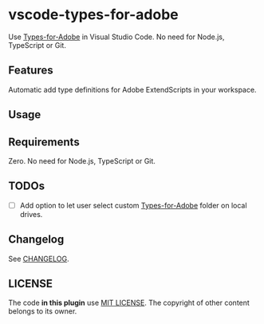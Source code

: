 # vscode-types-for-adobe

Use [Types-for-Adobe](https://github.com/bbb999/Types-for-Adobe) in Visual Studio Code. No need for Node.js, TypeScript or Git.

## Features

Automatic add type definitions for Adobe ExtendScripts in your workspace.

## Usage

## Requirements

Zero. No need for Node.js, TypeScript or Git.

## TODOs

- [ ] Add option to let user select custom [Types-for-Adobe](https://github.com/bbb999/Types-for-Adobe) folder on local drives.

## Changelog

See [CHANGELOG](https://github.com/Afanyiyu/vscode-types-for-adobe/blob/master/CHANGELOG.md).

## LICENSE

The code **in this plugin** use [MIT LICENSE](https://github.com/Afanyiyu/vscode-types-for-adobe/blob/master/LICENSE). The copyright of other content belongs to its owner.
